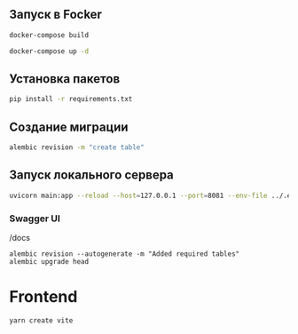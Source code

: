 ## Запуск в Focker
```bash
docker-compose build
```
```bash
docker-compose up -d
```
## Установка пакетов
```bash
pip install -r requirements.txt
```
## Создание миграции
```bash
alembic revision -m "create table"
```

## Запуск локального сервера
```bash
uvicorn main:app --reload --host=127.0.0.1 --port=8081 --env-file ../.env
```
### Swagger UI
/docs
```
alembic revision --autogenerate -m "Added required tables"
alembic upgrade head
```
# Frontend
```bash
yarn create vite
```
